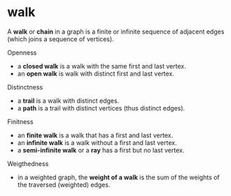 # walk

A **walk** or **chain** in a graph is a finite or infinite sequence of adjacent edges (which joins a sequence of vertices).

Openness
- a **closed walk** is a walk with the same first and last vertex.
- an **open walk** is walk with distinct first and last vertex.

Distinctness
- a **trail** is a walk with distinct edges.
- a **path** is a trail with distinct vertices (thus distinct edges).

Finitness
- an **finite walk** is a walk that has a first and last vertex.
- an **infinite walk** is a walk without a first and last vertex.
- a **semi-infinite walk** or a **ray** has a first but no last vertex.

Weigthedness
- in a weighted graph, the **weight of a walk** is the sum of the weights of the traversed (weighted) edges.

